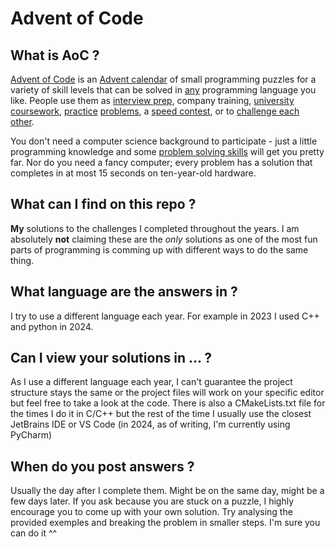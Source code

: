 # Advent of Code

## What is AoC ?

[Advent of Code](https://adventofcode.com/about) is an [Advent calendar](https://en.wikipedia.org/wiki/Advent_calendar) of small programming puzzles for a variety of skill levels that can be solved in [any](https://github.com/search?q=advent+of+code) programming language you like. People use them as [interview prep](https://twitter.com/dznqbit/status/1037607793144938497), company training, [university](https://gitlab.com/imhoffman/fa19b4-mat3006/wikis/home) [coursework](https://gribblelab.org/teaching/scicomp2021/index.html), [practice](https://twitter.com/mrdanielklein/status/936267621468483584) [problems](https://comp215.blogs.rice.edu/), a [speed contest](https://adventofcode.com/leaderboard), or to [challenge each other](https://old.reddit.com/r/adventofcode/search?q=flair%3Aupping&restrict_sr=on).

You don't need a computer science background to participate - just a little programming knowledge and some [problem solving skills](https://www.reddit.com/r/adventofcode/comments/7kd8jt/what_would_you_say_are_the_minimal_skills_for/dre0uu3/) will get you pretty far. Nor do you need a fancy computer; every problem has a solution that completes in at most 15 seconds on ten-year-old hardware.

## What can I find on this repo ?

**My** solutions to the challenges I completed throughout the years. I am absolutely **not** claiming these are the *only* solutions as one of the most fun parts of programming is comming up with different ways to do the same thing.

## What language are the answers in ?

I try to use a different language each year. For example in 2023 I used C++ and python in 2024.

## Can I view your solutions in ... ?

As I use a different language each year, I can't guarantee the project structure stays the same or the project files will work on your specific editor but feel free to take a look at the code.
There is also a CMakeLists.txt file for the times I do it in C/C++ but the rest of the time I usually use the closest JetBrains IDE or VS Code (in 2024, as of writing, I'm currently using PyCharm)

## When do you post answers ?

Usually the day after I complete them. Might be on the same day, might be a few days later. If you ask because you are stuck on a puzzle, I highly encourage you to come up with your own solution. Try analysing the provided exemples and breaking the problem in smaller steps. I'm sure you can do it ^^